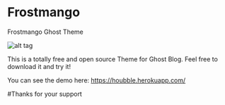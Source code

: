# Frostmango
Frostmango Ghost Theme


![alt tag](http://marketplace.ghost.org/wp-content/uploads/2016/03/Frostmango-ss1-1-600x420.png)

This is a totally free and open source Theme for Ghost Blog.
Feel free to download it and try it!

You can see the demo here:
https://houbble.herokuapp.com/



#Thanks for your support
